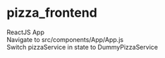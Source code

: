 # pizza_frontend
ReactJS App  
Navigate to src/components/App/App.js  
Switch pizzaService in state to DummyPizzaService
